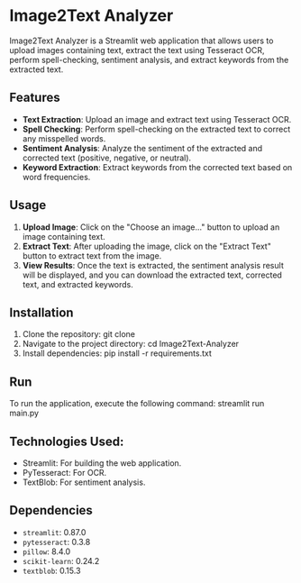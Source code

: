 # Image2Text Analyzer

Image2Text Analyzer is a Streamlit web application that allows users to upload images containing text, extract the text using Tesseract OCR, perform spell-checking, sentiment analysis, and extract keywords from the extracted text.

## Features

- **Text Extraction**: Upload an image and extract text using Tesseract OCR.
- **Spell Checking**: Perform spell-checking on the extracted text to correct any misspelled words.
- **Sentiment Analysis**: Analyze the sentiment of the extracted and corrected text (positive, negative, or neutral).
- **Keyword Extraction**: Extract keywords from the corrected text based on word frequencies.

## Usage

1. **Upload Image**: Click on the "Choose an image..." button to upload an image containing text.
2. **Extract Text**: After uploading the image, click on the "Extract Text" button to extract text from the image.
3. **View Results**: Once the text is extracted, the sentiment analysis result will be displayed, and you can download the extracted text, corrected text, and extracted keywords.

## Installation

1. Clone the repository: git clone 
2. Navigate to the project directory: cd Image2Text-Analyzer
3. Install dependencies: pip install -r requirements.txt

## Run

To run the application, execute the following command: streamlit run main.py

## Technologies Used:
- Streamlit: For building the web application.
- PyTesseract: For OCR.
- TextBlob: For sentiment analysis.

## Dependencies

- `streamlit`: 0.87.0
- `pytesseract`: 0.3.8
- `pillow`: 8.4.0
- `scikit-learn`: 0.24.2
- `textblob`: 0.15.3
